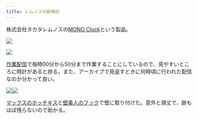 ```yaml
---
title: レムノスの掛時計
---
```

株式会社タカタレムノスの[MONO Clock](https://www.amazon.co.jp/dp/B004UIT8BK)という製品。

![](https://lh4.googleusercontent.com/VH7Tw6NgkGrkkxtbgHsNkj6NLbu7Qd04wfi5SS7b6-J3TwIMLDT8ED8SpRPJvJelokS4TTGBQ4jZD8jEZQvxKEOy-8vxNP89rdGytoD7kxw4c09Iw085jT4AUQMzXChPW_VRKGoGhM6baRwwcBwqdw)

![](https://lh4.googleusercontent.com/wPNxXGrZAOUK5jFxa8adwsvnwR8EOt1Yc-ML8m5hWJd_StPj9h7bXM36yHkJ7VAO3K-9-pJ7xD0PqaA3vZ3kKpxNCkIosfqz1Q6M6LDnhHoVVvRrnA7M8qdMmeOexX-RUodlTYCOCyodcmevAeJ-9w)

[作業配信](https://www.youtube.com/channel/UC5s-KpSDGzxWPWNv94PnJHw)で毎時00分から50分まで作業することにしているので、見やすいところに時計があると捗る。また、アーカイブで見返すときに何時頃に行われた配信なのか分かって良い。

![](https://lh5.googleusercontent.com/C25HpPIhT-KE_NpX43yVMgvLKA4Z31cp4hlWCrqR7P7Q7c0QvUFBHNivqsHGmBMhCL8yQP388DbdBQSOOpW2z-HOiQwkZ3FEVOmJsmO0GIvsDI6UWIsvOJqjhSjPin-J0w-Ac0IA2R-NORZEiR-tUg)![](https://lh3.googleusercontent.com/4ohjBcKv36iuxbz5nGNsTn8v727ekIhbTIwFrtXQGHEWPAdheu_gJpRfods6GZzm51Dmg4HXaCw5IKNxjclwpyRfm80fTPWfg3J7B_r0mj7A4xmfPP3g993_DLewcwzdegqjLcF7l-eYYFaB26ezKw)

[マックスのホッチキス](https://www.amazon.co.jp/dp/B000O9WRWG)と[壁美人のフック](https://www.amazon.co.jp/dp/B00CU78TDG)で壁に取り付けた。意外と頑丈で、跡もほぼ残らないので助かる。
